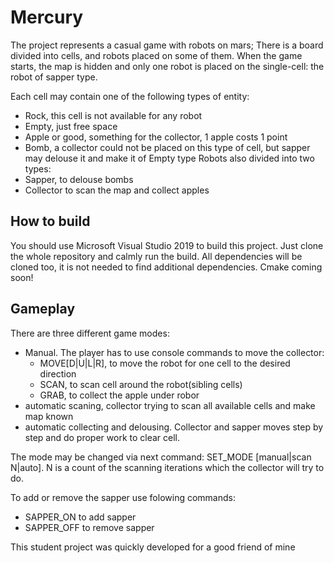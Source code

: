 # Mercury
The project represents a casual game with robots on mars;
There is a board divided into cells, and robots placed on some of them. When the game starts, the map is hidden and only one robot is placed on the single-cell: the robot of sapper type.

Each cell may contain one of the following types of entity:
  - Rock, this cell is not available for any robot
  - Empty, just free space
  - Apple or good, something for the collector, 1 apple costs 1 point
  - Bomb, a collector could not be placed on this type of cell, but sapper may delouse it and make it of Empty type
Robots also divided into two types:
  - Sapper, to delouse bombs
  - Collector to scan the map and collect apples

## How to build
You should use Microsoft Visual Studio 2019 to build this project. Just clone the whole repository and calmly run the build. All dependencies will be cloned too, it is not needed to find additional dependencies.
Cmake coming soon!
## Gameplay
There are three different game modes:
  - Manual. The player has to use console commands to move the collector:
    - MOVE[D|U|L|R], to move the robot for one cell to the desired direction
    - SCAN, to scan cell around the robot(sibling cells)
    - GRAB, to collect the apple under robor
  - automatic scaning, collector trying to scan all available cells and make map known
  - automatic collecting and delousing. Collector and sapper moves step by step and do proper work to clear cell.
 
The mode may be changed via next command: SET_MODE [manual|scan N|auto]. N is a count of the scanning iterations which the collector will try to do.

To add or remove the sapper use folowing commands:
- SAPPER_ON to add sapper
- SAPPER_OFF to remove sapper

This student project was quickly developed for a good friend of mine
